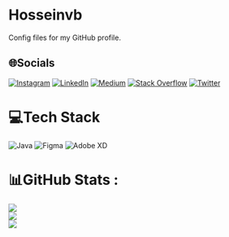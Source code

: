 # Hosseinvb
Config files for my GitHub profile.

## 🌐Socials
[![Instagram](https://img.shields.io/badge/Instagram-%23E4405F.svg?logo=Instagram&logoColor=white)](https://instagram.com/Ho3einvb) [![LinkedIn](https://img.shields.io/badge/LinkedIn-%230077B5.svg?logo=linkedin&logoColor=white)](https://linkedin.com/in/ho3einvb) [![Medium](https://img.shields.io/badge/Medium-12100E?logo=medium&logoColor=white)](https://medium.com/@ho3einvb) [![Stack Overflow](https://img.shields.io/badge/-Stackoverflow-FE7A16?logo=stack-overflow&logoColor=white)](https://stackoverflow.com/users/18631266/ho3einvb) [![Twitter](https://img.shields.io/badge/Twitter-%231DA1F2.svg?logo=Twitter&logoColor=white)](https://twitter.com/ho3einvb) 

# 💻Tech Stack
![Java](https://img.shields.io/badge/java-%23ED8B00.svg?style=for-the-badge&logo=java&logoColor=white) 	![Figma](https://img.shields.io/badge/figma-%23F24E1E.svg?style=for-the-badge&logo=figma&logoColor=white) ![Adobe XD](https://img.shields.io/badge/Adobe%20XD-470137?style=for-the-badge&logo=Adobe%20XD&logoColor=#FF61F6)
# 📊GitHub Stats :
![](https://github-readme-stats.vercel.app/api?username=ho3einvb&theme=radical&hide_border=false&include_all_commits=false&count_private=false)<br/>
![](https://github-readme-streak-stats.herokuapp.com/?user=ho3einvb&theme=radical&hide_border=false)<br/>
![](https://github-readme-stats.vercel.app/api/top-langs/?username=ho3einvb&theme=radical&hide_border=false&include_all_commits=false&count_private=false&layout=compact)
